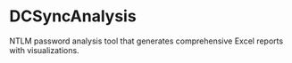 # DCSyncAnalysis
NTLM password analysis tool that generates comprehensive Excel reports with visualizations.
